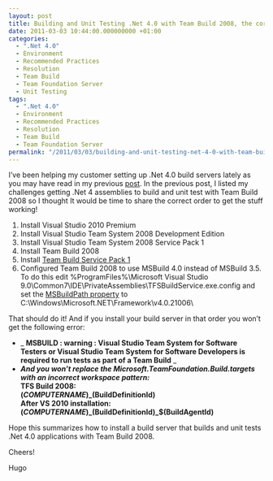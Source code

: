 ```yaml
---
layout: post
title: Building and Unit Testing .Net 4.0 with Team Build 2008, the correct order
date: 2011-03-03 10:44:00.000000000 +01:00
categories:
  - ".Net 4.0"
  - Environment
  - Recommended Practices
  - Resolution
  - Team Build
  - Team Foundation Server
  - Unit Testing
tags:
  - ".Net 4.0"
  - Environment
  - Recommended Practices
  - Resolution
  - Team Build
  - Team Foundation Server
permalink: "/2011/03/03/building-and-unit-testing-net-4-0-with-team-build-2008-the-correct-order/"
---
```


I’ve been helping my customer setting up .Net 4.0 build servers lately as you may have read in my previous [post](http://www.hugohaggmark.com/2010/11/24/building-and-unit-testing-net-4-0-with-team-build-2008/ "building-and-unit-testing-net-4-0-with-team-build-2008"). In the previous post, I listed my challenges getting .Net 4 assemblies to build and unit test with Team Build 2008 so I thought It would be time to share the correct order to get the stuff working!

1. Install Visual Studio 2010 Premium
2. Install Visual Studio Team System 2008 Development Edition
3. Install Visual Studio Team System 2008 Service Pack 1
4. Install Team Build 2008
5. Install [Team Build Service Pack 1](http://www.microsoft.com/downloads/details.aspx?FamilyId=9E40A5B6-DA41-43A2-A06D-3CEE196BFE3D&displaylang=en "Team Build Service Pack 1")
6. Configured Team Build 2008 to use MSBuild 4.0 instead of MSBuild 3.5. To do this edit %ProgramFiles%\Microsoft Visual Studio 9.0\Common7\IDE\PrivateAssemblies\TFSBuildService.exe.config and set the [MSBuildPath property](http://msdn.microsoft.com/en-us/library/aa833875.aspx) to C:\Windows\Microsoft.NET\Framework\v4.0.21006\

That should do it! And if you install your build server in that order you won’t get the following error:

- _ **MSBUILD : warning : Visual Studio Team System for Software Testers or Visual Studio Team System for Software Developers is required to run tests as part of a Team Build** _
- **_And you won’t replace the Microsoft.TeamFoundation.Build.targets with an incorrect workspace pattern:_  
  TFS Build 2008:  
  $(COMPUTERNAME)\_$(BuildDefinitionId)  
  After VS 2010 installation:  
  $(COMPUTERNAME)\_$(BuildDefinitionId)\_$(BuildAgentId)**

Hope this summarizes how to install a build server that builds and unit tests .Net 4.0 applications with Team Build 2008.

Cheers!

Hugo
